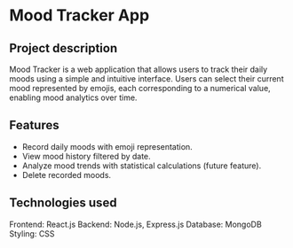 # Mood Tracker App 

## Project description

Mood Tracker is a web application that allows users to track their daily moods using a simple and intuitive interface. Users can select their current mood represented by emojis, each corresponding to a numerical value, enabling mood analytics over time.

## Features

- Record daily moods with emoji representation.
- View mood history filtered by date.
- Analyze mood trends with statistical calculations (future feature).
- Delete recorded moods.

## Technologies used

Frontend: React.js
Backend: Node.js, Express.js
Database: MongoDB
Styling: CSS
